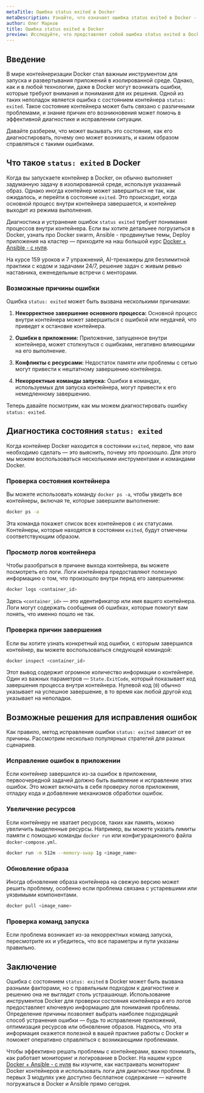 ```yaml
---
metaTitle: Ошибка status exited в Docker
metaDescription: Узнайте, что означает ошибка status exited в Docker - как её диагностировать и устранять. Основные причины проблемы и советы по их решению.
author: Олег Марков
title: Ошибка status exited в Docker
preview: Исследуйте, что представляет собой ошибка status exited в Docker, и как её можно быстро и эффективно диагностировать и устранять. Полезные советы и примеры помогут вам решить проблему.
---
```


## Введение

В мире контейнеризации Docker стал важным инструментом для запуска и развертывания приложений в изолированной среде. Однако, как и в любой технологии, даже в Docker могут возникать ошибки, которые требуют внимания и понимания для их решения. Одной из таких неполадок является ошибка с состоянием контейнера `status: exited`. Такое состояние контейнера может быть связано с различными проблемами, и знание причин его возникновения может помочь в эффективной диагностике и исправлении ситуации.

Давайте разберем, что может вызывать это состояние, как его диагностировать, почему оно может возникать, и каким образом справляться с такими ошибками.

## Что такое `status: exited` в Docker

Когда вы запускаете контейнер в Docker, он обычно выполняет задуманную задачу в изолированной среде, используя указанный образ. Однако иногда контейнер может завершиться не так, как ожидалось, и перейти в состояние `exited`. Это происходит, когда основной процесс внутри контейнера завершается, и контейнер выходит из режима выполнения.

Диагностика и устранение ошибок `status exited` требует понимания процессов внутри контейнера. Если вы хотите детальнее погрузиться в Docker, узнать про Docker swarm, Ansible - продвинутые темы, Deploy приложения на кластер — приходите на наш большой курс [Docker + Ansible - с нуля](https://purpleschool.ru/course/docker).

На курсе 159 уроков и 7 упражнений, AI-тренажеры для безлимитной практики с кодом и задачами 24/7, решение задач с живым ревью наставника, еженедельные встречи с менторами.

### Возможные причины ошибки

Ошибка `status: exited` может быть вызвана несколькими причинами:

1. **Некорректное завершение основного процесса:** Основной процесс внутри контейнера может завершиться с ошибкой или неудачей, что приведет к остановке контейнера.

2. **Ошибки в приложении:** Приложение, запущенное внутри контейнера, может столкнуться с ошибками, негативно влияющими на его выполнение.

3. **Конфликты с ресурсами:** Недостаток памяти или проблемы с сетью могут привести к нештатному завершению контейнера.

4. **Некорректные команды запуска:** Ошибки в командах, используемых для запуска контейнера, могут привести к его немедленному завершению.

Теперь давайте посмотрим, как мы можем диагностировать ошибку `status: exited`.

## Диагностика состояния `status: exited`

Когда контейнер Docker находится в состоянии `exited`, первое, что вам необходимо сделать — это выяснить, почему это произошло. Для этого мы можем воспользоваться несколькими инструментами и командами Docker.

### Проверка состояния контейнера

Вы можете использовать команду `docker ps -a`, чтобы увидеть все контейнеры, включая те, которые завершили выполнение:

```bash
docker ps -a
```

Эта команда покажет список всех контейнеров с их статусами. Контейнеры, которые находятся в состоянии `exited`, будут отмечены соответствующим образом.

### Просмотр логов контейнера

Чтобы разобраться в причине выхода контейнера, вы можете посмотреть его логи. Логи контейнера предоставляют полезную информацию о том, что произошло внутри перед его завершением:

```bash
docker logs <container_id>
```

Здесь `<container_id>` — это идентификатор или имя вашего контейнера. Логи могут содержать сообщения об ошибках, которые помогут вам понять, что именно пошло не так.

### Проверка причин завершения

Если вы хотите узнать конкретный код ошибки, с которым завершился контейнер, вы можете воспользоваться следующей командой:

```bash
docker inspect <container_id>
```

Этот вывод содержит огромное количество информации о контейнере. Один из важных параметров — `State.ExitCode`, который показывает код завершения процесса внутри контейнера. Нулевой код (`0`) обычно указывает на успешное завершение, в то время как любой другой код указывает на неполадки.

## Возможные решения для исправления ошибок

Как правило, метод исправления ошибки `status: exited` зависит от ее причины. Рассмотрим несколько популярных стратегий для разных сценариев.

### Исправление ошибок в приложении

Если контейнер завершился из-за ошибок в приложении, первоочередной задачей должно быть выявление и исправление этих ошибок. Это может включать в себя проверку логов приложения, отладку кода и добавление механизмов обработки ошибок.

### Увеличение ресурсов

Если контейнеру не хватает ресурсов, таких как память, можно увеличить выделенные ресурсы. Например, вы можете указать лимиты памяти с помощью команды `docker run` или конфигурационного файла `docker-compose.yml`.

```bash
docker run -m 512m --memory-swap 1g <image_name>
```

### Обновление образа

Иногда обновление образа контейнера на свежую версию может решить проблему, особенно если проблема связана с устаревшими или уязвимыми компонентами.

```bash
docker pull <image_name>
```

### Проверка команд запуска

Если проблема возникает из-за некорректных команд запуска, пересмотрите их и убедитесь, что все параметры и пути указаны правильно.

## Заключение

Ошибка с состоянием `status: exited` в Docker может быть вызвана разными факторами, но с правильным подходом к диагностике и решению она не выглядит столь устрашающе. Использование инструментов Docker для проверки состояния контейнера и его логов предоставляет ключевую информацию для понимания проблемы. Определение причины позволяет выбрать наиболее подходящий способ устранения ошибки — будь то исправление приложений, оптимизация ресурсов или обновление образов. Надеюсь, что эта информация окажется полезной в вашей практике работы с Docker и поможет оперативно справляться с возникающими проблемами.

Чтобы эффективно решать проблемы с контейнерами, важно понимать, как работает мониторинг и логирование в Docker. На нашем курсе [Docker + Ansible - с нуля](https://purpleschool.ru/course/docker) вы изучите, как настраивать мониторинг Docker контейнеров и использовать логи для диагностики проблем. В первых 3 модулях уже доступно бесплатное содержание — начните погружаться в Docker и Ansible прямо сегодня.
